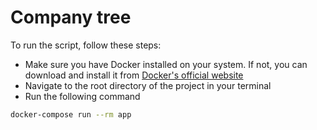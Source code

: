 # Company tree

To run the script, follow these steps:

- Make sure you have Docker installed on your system. If not, you can download and install it from [Docker's official website](https://www.docker.com/)
- Navigate to the root directory of the project in your terminal
- Run the following command

```bash
docker-compose run --rm app
```